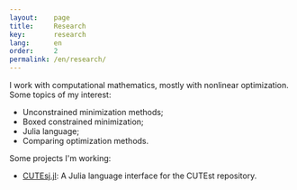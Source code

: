 ```yaml
---
layout:    page
title:     Research
key:       research
lang:      en
order:     2
permalink: /en/research/
---
```

I work with computational mathematics, mostly with nonlinear optimization.
Some topics of my interest:

  - Unconstrained minimization methods;
  - Boxed constrained minimization;
  - Julia language;
  - Comparing optimization methods.

Some projects I'm working:

  - [CUTEsj.jl](https://github.com/optimizers/CUTEst.jl):
    A Julia language interface for the CUTEst repository.
